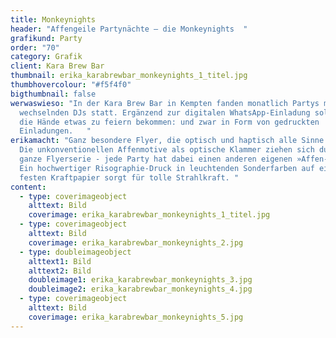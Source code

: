 ```yaml
---
title: Monkeynights
header: "Affengeile Partynächte – die Monkeynights  "
grafikund: Party
order: "70"
category: Grafik
client: Kara Brew Bar
thumbnail: erika_karabrewbar_monkeynights_1_titel.jpg
thumbhovercolour: "#f5f4f0"
bigthumbnail: false
werwaswieso: "In der Kara Brew Bar in Kempten fanden monatlich Partys mit
  wechselnden DJs statt. Ergänzend zur digitalen WhatsApp-Einladung sollten auch
  die Hände etwas zu feiern bekommen: und zwar in Form von gedruckten
  Einladungen.   "
erikamacht: "Ganz besondere Flyer, die optisch und haptisch alle Sinne erfreuen.
  Die unkonventionellen Affenmotive als optische Klammer ziehen sich durch die
  ganze Flyerserie - jede Party hat dabei einen anderen eigenen »Affen-Pate«.
  Ein hochwertiger Risographie-Druck in leuchtenden Sonderfarben auf einem
  festen Kraftpapier sorgt für tolle Strahlkraft. "
content:
  - type: coverimageobject
    alttext: Bild
    coverimage: erika_karabrewbar_monkeynights_1_titel.jpg
  - type: coverimageobject
    alttext: Bild
    coverimage: erika_karabrewbar_monkeynights_2.jpg
  - type: doubleimageobject
    alttext1: Bild
    alttext2: Bild
    doubleimage1: erika_karabrewbar_monkeynights_3.jpg
    doubleimage2: erika_karabrewbar_monkeynights_4.jpg
  - type: coverimageobject
    alttext: Bild
    coverimage: erika_karabrewbar_monkeynights_5.jpg
---
```

